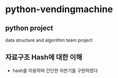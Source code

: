 # python-vendingmachine
## python project
data structure and algorithm team project

## 자료구조 Hash에 대한 이해

- hash를 이용하여 간단한 자판기를 구현하였다
